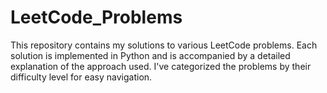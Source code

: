 # LeetCode_Problems
This repository contains my solutions to various LeetCode problems. Each solution is implemented in Python and is accompanied by a detailed explanation of the approach used. I've categorized the problems by their difficulty level for easy navigation.
